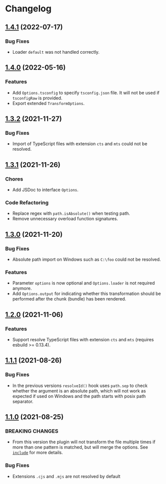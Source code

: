 # Changelog

## [1.4.1](https://github.com/exuanbo/rollup-plugin-esbuild-transform/compare/v1.4.0...v1.4.1) (2022-07-17)

### Bug Fixes

- Loader `default` was not handled correctly.

## [1.4.0](https://github.com/exuanbo/rollup-plugin-esbuild-transform/compare/v1.3.2...v1.4.0) (2022-05-16)

### Features

- Add `Options.tsconfig` to specify `tsconfig.json` file. It will not be used if `tsconfigRaw` is provided.
- Export extended `TransformOptions`.

## [1.3.2](https://github.com/exuanbo/rollup-plugin-esbuild-transform/compare/v1.3.1...v1.3.2) (2021-11-27)

### Bug Fixes

- Import of TypeScript files with extension `cts` and `mts` could not be resolved.

## [1.3.1](https://github.com/exuanbo/rollup-plugin-esbuild-transform/compare/v1.3.0...v1.3.1) (2021-11-26)

### Chores

- Add JSDoc to interface `Options`.

### Code Refactoring

- Replace regex with `path.isAbsolute()` when testing path.
- Remove unnecessary overload function signatures.

## [1.3.0](https://github.com/exuanbo/rollup-plugin-esbuild-transform/compare/v1.2.0...v1.3.0) (2021-11-20)

### Bug Fixes

- Absolute path import on Windows such as `C:\foo` could not be resolved.

### Features

- Parameter `options` is now optional and `Options.loader` is not required anymore.
- Add `Options.output` for indicating whether this transformation should be performed after the chunk (bundle) has been rendered.

## [1.2.0](https://github.com/exuanbo/rollup-plugin-esbuild-transform/compare/v1.1.1...v1.2.0) (2021-11-06)

### Features

- Support resolve TypeScript files with extension `cts` and `mts` (requires esbuild >= 0.13.4).

## [1.1.1](https://github.com/exuanbo/rollup-plugin-esbuild-transform/compare/v1.1.0...v1.1.1) (2021-08-26)

### Bug Fixes

- In the previous versions `resolveId()` hook uses `path.sep` to check whether the argument is an absolute path, which will not work as expected if used on Windows and the path starts with posix path separator.

## [1.1.0](https://github.com/exuanbo/rollup-plugin-esbuild-transform/compare/v1.0.0...v1.1.0) (2021-08-25)

### BREAKING CHANGES

- From this version the plugin will not transform the file multiple times if more than one pattern is matched, but will merge the options. See [`include`](https://github.com/exuanbo/rollup-plugin-esbuild-transform#include) for more details.

### Bug Fixes

- Extensions `.cjs` and `.mjs` are not resolved by default
